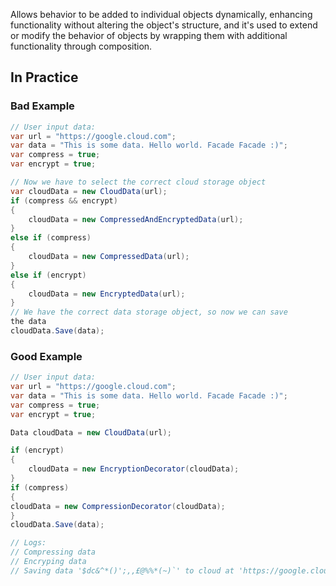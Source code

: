 Allows behavior to be added to individual objects dynamically, enhancing functionality without altering the object's structure, and it's used to extend or modify the behavior of objects by wrapping them with additional functionality through composition.

## In Practice

### Bad Example

```cs
// User input data:
var url = "https://google.cloud.com";
var data = "This is some data. Hello world. Facade Facade :)";
var compress = true;
var encrypt = true;

// Now we have to select the correct cloud storage object
var cloudData = new CloudData(url);
if (compress && encrypt)
{
    cloudData = new CompressedAndEncryptedData(url);
}
else if (compress)
{
    cloudData = new CompressedData(url);
}
else if (encrypt)
{
    cloudData = new EncryptedData(url);
}
// We have the correct data storage object, so now we can save
the data
cloudData.Save(data);
```

### Good Example

```cs
// User input data:
var url = "https://google.cloud.com";
var data = "This is some data. Hello world. Facade Facade :)";
var compress = true;
var encrypt = true;

Data cloudData = new CloudData(url);

if (encrypt)
{
    cloudData = new EncryptionDecorator(cloudData);
}
if (compress)
{
cloudData = new CompressionDecorator(cloudData);
}
cloudData.Save(data);

// Logs:
// Compressing data
// Encryping data
// Saving data '$dc&^*()';,,£@%%*(~)`' to cloud at 'https://google.cloud.com'
```
